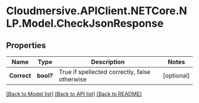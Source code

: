 # Cloudmersive.APIClient.NETCore.NLP.Model.CheckJsonResponse
## Properties

Name | Type | Description | Notes
------------ | ------------- | ------------- | -------------
**Correct** | **bool?** | True if spellected correctly, false otherwise | [optional] 

[[Back to Model list]](../README.md#documentation-for-models) [[Back to API list]](../README.md#documentation-for-api-endpoints) [[Back to README]](../README.md)

